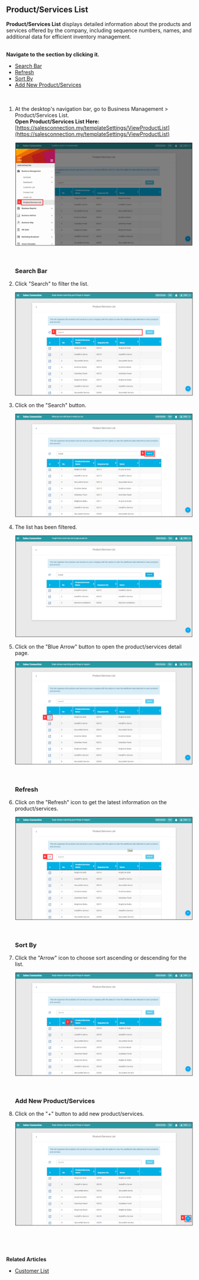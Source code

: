 ## Product/Services List

**Product/Services List** displays detailed information about the products and services offered by the company, including sequence numbers, names, and additional data for efficient inventory management.<br><br>

**Navigate to the section by clicking it.**<br>

- [Search Bar](#section1)<br>
- [Refresh](#section2)<br>
- [Sort By](#section3)<br>
- [Add New Product/Services](#section4)
<br><br><br>

1. At the desktop's navigation bar, go to Business Management > Product/Services List.<br>
   **Open Product/Services List Here:** [https://salesconnection.my/templateSettings/ViewProductList](https://salesconnection.my/templateSettings/ViewProductList)<br>

   <p align="center">
     <img src="img2/Product_Services_List_Step_1.png" alt="Product/Services List Step 1">
   </p>
   <br>

   <a id="section1"></a>

   ### Search Bar

2. Click "Search" to filter the list.

   <p align="center">
     <img src="img2/Product_Services_List_Step_2.png" alt="Product/Services List Step 2">
   </p>

3. Click on the "Search" button.

   <p align="center">
     <img src="img2/Product_Services_List_Step_3.png" alt="Product/Services List Step 3">
   </p>

4. The list has been filtered.

   <p align="center">
     <img src="img2/Product_Services_List_Step_4.png" alt="Product/Services List Step 4">
   </p>

5. Click on the "Blue Arrow" button to open the product/services detail page.

   <p align="center">
     <img src="img2/Product_Services_List_Step_5.png" alt="Product/Services List Step 5">
   </p>
   <br>

   <a id="section2"></a>

   ### Refresh

6. Click on the "Refresh" icon to get the latest information on the product/services.

   <p align="center">
     <img src="img2/Product_Services_List_Step_6.png" alt="Product/Services List Step 6">
   </p>
   <br>

   <a id="section3"></a>

   ### Sort By

7. Click the "Arrow" icon to choose sort ascending or descending for the list.

   <p align="center">
     <img src="img2/Product_Services_List_Step_7.png" alt="Product/Services List Step 7">
   </p>
   <br>

   <a id="section4"></a>

   ### Add New Product/Services

8. Click on the "+" button to add new product/services.

   <p align="center">
     <img src="img2/Product_Services_List_Step_8.png" alt="Product/Services List Step 8">
   </p>
<br><br><br>

**Related Articles**
- [Customer List](Customer_List.md)
